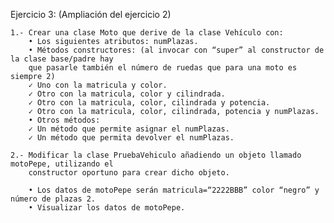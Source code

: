 Ejercicio 3: (Ampliación del ejercicio 2)

    1.- Crear una clase Moto que derive de la clase Vehículo con:
        • Los siguientes atributos: numPlazas.
        • Métodos constructores: (al invocar con “super” al constructor de la clase base/padre hay
        que pasarle también el número de ruedas que para una moto es siempre 2)
        ✓ Uno con la matricula y color.
        ✓ Otro con la matricula, color y cilindrada.
        ✓ Otro con la matricula, color, cilindrada y potencia.
        ✓ Otro con la matricula, color, cilindrada, potencia y numPlazas.
        • Otros métodos:
        ✓ Un método que permite asignar el numPlazas.
        ✓ Un método que permita devolver el numPlazas.

    2.- Modificar la clase PruebaVehiculo añadiendo un objeto llamado motoPepe, utilizando el
        constructor oportuno para crear dicho objeto.

        • Los datos de motoPepe serán matricula=“2222BBB” color “negro” y número de plazas 2.
        • Visualizar los datos de motoPepe.